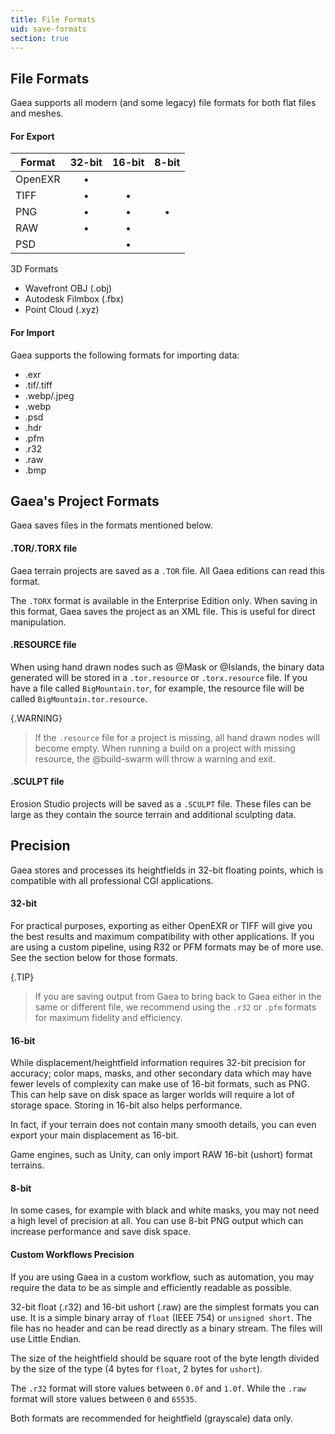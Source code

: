```yaml
---
title: File Formats
uid: save-formats
section: true
---
```


## File Formats

Gaea supports all modern (and some legacy) file formats for both flat files and meshes.

#### For Export 

| Format  | 32-bit  | 16-bit  |  8-bit  |
| ------- | :-----: | :-----: | :-----: |
| OpenEXR | &#8226; |         |         |
| TIFF    | &#8226; | &#8226; |         |
| PNG     | &#8226; | &#8226; | &#8226; |
| RAW     | &#8226; | &#8226; |         |
| PSD     |         | &#8226; |

3D Formats
  - Wavefront OBJ (.obj)
  - Autodesk Filmbox (.fbx)
  - Point Cloud (.xyz)

#### For Import

Gaea supports the following formats for importing data:
 - .exr
 - .tif/.tiff
 - .webp/.jpeg
 - .webp
 - .psd
 - .hdr
 - .pfm
 - .r32
 - .raw
 - .bmp

## Gaea's Project Formats

Gaea saves files in the formats mentioned below.

#### .TOR/.TORX file

Gaea terrain projects are saved as a `.TOR` file. All Gaea editions can read this format.

The `.TORX` format is available in the Enterprise Edition only. When saving in this format, Gaea saves the project as an XML file. This is useful for direct manipulation.

#### .RESOURCE file

When using hand drawn nodes such as @Mask or @Islands, the binary data generated will be stored in a `.tor.resource` or `.torx.resource` file. If you have a file called `BigMountain.tor`, for example, the resource file will be called `BigMountain.tor.resource`.

{.WARNING}
> If the `.resource` file for a project is missing, all hand drawn nodes will become empty. When running a build on a project with missing resource, the @build-swarm will throw a warning and exit.

#### .SCULPT file

Erosion Studio projects will be saved as a `.SCULPT` file. These files can be large as they contain the source terrain and additional sculpting data.


## Precision

Gaea stores and processes its heightfields in 32-bit floating points, which is compatible with all professional CGI applications.

#### 32-bit

For practical purposes, exporting as either OpenEXR or TIFF will give you the best results and maximum compatibility with other applications. If you are using a custom pipeline, using R32 or PFM formats may be of more use. See the section below for those formats.

{.TIP}
> If you are saving output from Gaea to bring back to Gaea either in the same or different file, we recommend using the `.r32` or `.pfm` formats for maximum fidelity and efficiency.

#### 16-bit

While displacement/heightfield information requires 32-bit precision for accuracy; color maps, masks, and other secondary data which may have fewer levels of complexity can make use of 16-bit formats, such as PNG. This can help save on disk space as larger worlds will require a lot of storage space. Storing in 16-bit also helps performance.

In fact, if your terrain does not contain many smooth details, you can even export your main displacement as 16-bit.

Game engines, such as Unity, can only import RAW 16-bit (ushort) format terrains.

#### 8-bit

In some cases, for example with black and white masks, you may not need a high level of precision at all. You can use 8-bit PNG output which can increase performance and save disk space.

#### Custom Workflows Precision

If you are using Gaea in a custom workflow, such as automation, you may require the data to be as simple and efficiently readable as possible.

32-bit float (.r32) and 16-bit ushort (.raw) are the simplest formats you can use. It is a simple binary array of `float` (IEEE 754) or `unsigned short`. The file has no header and can be read directly as a binary stream. The files will use Little Endian.

The size of the heightfield should be square root of the byte length divided by the size of the type (4 bytes for `float`, 2 bytes for `ushort`).

The `.r32` format will store values between `0.0f` and `1.0f`. While the `.raw` format will store values between `0` and `65535`.

Both formats are recommended for heightfield (grayscale) data only.
